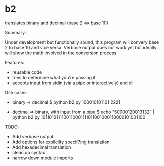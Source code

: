 b2
==

translates binary and decimal (base 2 &lt;=> base 10)



Summary:

Under development but functionally sound, this program will convery base 2 to base 10 and vice versa.  Verbose output does not work yet but ideally will show the math involved in the conversion process.

Features:

-  reusable code
-  tries to determine what you're passing it
-  accepts input from stdin (via a pipe or interactively) and cli

Use cases: 

- binary => decimal
$ python b2.py 100010101101
2221

- decimal => binary, with input from a pipe
$ echo "50000120013132" | python b2.py 
1011010111100110001111011001000110000101001100

TODO:
-  Add verbose output
-  Add options for explicilty specif7ing translation
-  Add hexadecimal translation
-  clean up syntax
-  narrow down module imports





